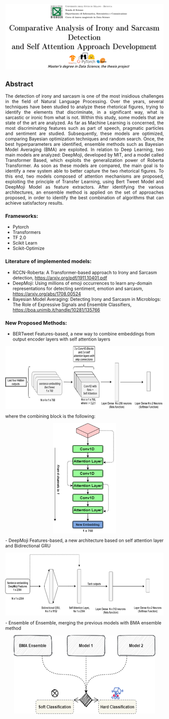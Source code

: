 ![Algorithm schema](./img/readmeintro.png)

## Abstract
<p align="justify">The detection of irony and sarcasm is one of the most insidious challenges in the field of Natural Language Processing. Over the years, several techniques have been studied to analyze these rhetorical figures, trying to identify the elements that discriminate, in a significant way, what is sarcastic or ironic from what is not. Within this study, some models that are state of the art are analyzed. As far as Machine Learning is concerned, the most discriminating features such as part of speech, pragmatic particles and sentiment are studied. Subsequently, these models are optimized, comparing Bayesian optimization techniques and random search. Once, the best hyperparameters are identified, ensemble methods such as Bayesian Model Averaging (BMA) are exploited. In relation to Deep Learning, two main models are analyzed: DeepMoji, developed by MIT, and a model called Transformer Based, which exploits the generalization power of Roberta Transformer. As soon as these models are compared, the main goal is to identify a new system able to better capture the two rhetorical figures. To this end, two models composed of attention mechanisms are proposed, exploiting the principle of Transfer Learning, using Bert Tweet Model and DeepMoji Model as feature extractors. After identifying the various architectures, an ensemble method is applied on the set of approaches proposed, in order to identify the best combination of algorithms that can achieve satisfactory results.</p>
  
 ### Frameworks:
 - Pytorch 
 - Transformers
 - TF 2.0 
 - Scikit Learn 
 - Scikit-Optimize 
 
### Literature of implemented models: 
- RCCN-Roberta: A Transformer-based approach to Irony and Sarcasm detection, https://arxiv.org/pdf/1911.10401.pdf
- DeepMoji: Using millions of emoji occurrences to learn any-domain representations for detecting sentiment, emotion and sarcasm, https://arxiv.org/abs/1708.00524
- Bayesian Model Averaging: Detecting Irony and Sarcasm in Microblogs: The Role of Expressive Signals and Ensemble Classifiers, https://boa.unimib.it/handle/10281/135766

### New Proposed Methods: 
- BERTweet Features-based, a new way to combine embeddings from output encoder layers with self attention layers 

<p align="center">
  <img align="center" width="800" height="200" src="./img/bertweet_newmethod.png">
</p>
where the combining block is the following: 
<p align="center">
  <img align="center" width="200" height="350" src="./img/convblock.png">
</p>
- DeepMoji Features-based, a new architecture based on self attention layer and Bidirectional GRU

<p align="center">
  <img align="center" width="800" height="200" src="./img/deepmoji_newmethod.png">
</p>
- Ensemble of Ensemble, merging the previous models with BMA ensemble method

<p align="center">
  <img align="center" width="450" height="250" src="./img/ensemblerepresentation.png">
</p>
